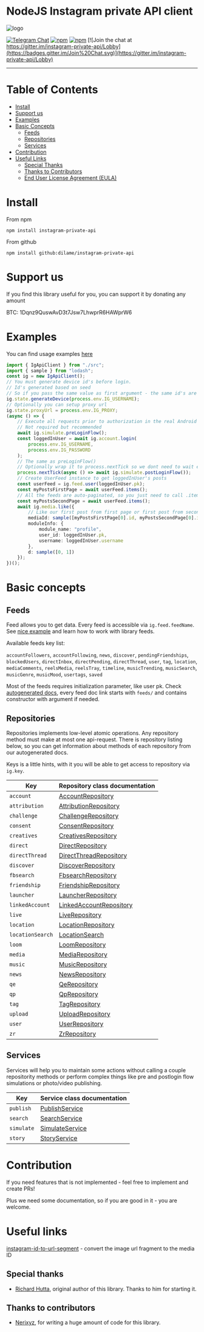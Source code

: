 # NodeJS Instagram private API client

[//]: # "Everything below is sample markdown to use to pull in workflowy stuff"

![logo](https://cloud.githubusercontent.com/assets/1809268/15931032/2792427e-2e56-11e6-831e-ffab238cc4a2.png)

[![Telegram Chat](https://img.shields.io/badge/telegram-join%20chat-informational.svg)](https://t.me/igpapi)
[![npm](https://img.shields.io/npm/dm/instagram-private-api.svg?maxAge=600)](https://www.npmjs.com/package/instagram-private-api)
[![npm](https://img.shields.io/npm/l/instagram-private-api.svg?maxAge=600)](https://github.com/huttarichard/instagram-private-api/blob/master/LICENSE)
[![Join the chat at https://gitter.im/instagram-private-api/Lobby](https://badges.gitter.im/Join%20Chat.svg)](https://gitter.im/instagram-private-api/Lobby)

---

# Table of Contents

- [Install](#install)
- [Support us](#support-us)
- [Examples](#examples)
- [Basic Concepts](#basic-concepts)
  - [Feeds](#feeds)
  - [Repositories](#repositories)
  - [Services](#services)
- [Contribution](#contribution)
- [Useful Links](#useful-links)
  - [Special Thanks](#special-thanks)
  - [Thanks to Contributors](#thanks-to-contributors)
  - [End User License Agreement (EULA)](#end-user-license-agreement-eula)

# Install

From npm

```
npm install instagram-private-api
```

From github

```
npm install github:dilame/instagram-private-api
```

# Support us

If you find this library useful for you, you can support it by donating any amount

BTC: 1Dqnz9QuswAvD3t7Jsw7LhwprR6HAWprW6

# Examples

You can find usage examples [here](examples)

```typescript
import { IgApiClient } from "./src";
import { sample } from "lodash";
const ig = new IgApiClient();
// You must generate device id's before login.
// Id's generated based on seed
// So if you pass the same value as first argument - the same id's are generated every time
ig.state.generateDevice(process.env.IG_USERNAME);
// Optionally you can setup proxy url
ig.state.proxyUrl = process.env.IG_PROXY;
(async () => {
	// Execute all requests prior to authorization in the real Android application
	// Not required but recommended
	await ig.simulate.preLoginFlow();
	const loggedInUser = await ig.account.login(
		process.env.IG_USERNAME,
		process.env.IG_PASSWORD
	);
	// The same as preLoginFlow()
	// Optionally wrap it to process.nextTick so we dont need to wait ending of this bunch of requests
	process.nextTick(async () => await ig.simulate.postLoginFlow());
	// Create UserFeed instance to get loggedInUser's posts
	const userFeed = ig.feed.user(loggedInUser.pk);
	const myPostsFirstPage = await userFeed.items();
	// All the feeds are auto-paginated, so you just need to call .items() sequentially to get next page
	const myPostsSecondPage = await userFeed.items();
	await ig.media.like({
		// Like our first post from first page or first post from second page randomly
		mediaId: sample([myPostsFirstPage[0].id, myPostsSecondPage[0].id]),
		moduleInfo: {
			module_name: "profile",
			user_id: loggedInUser.pk,
			username: loggedInUser.username
		},
		d: sample([0, 1])
	});
})();
```

# Basic concepts

## Feeds

Feed allows you to get data. Every feed is accessible via `ig.feed.feedName`. See [nice example](https://github.com/dilame/instagram-private-api/blob/master/examples/account-followers.feed.example.ts) and learn how to work with library feeds.

Available feeds key list:

`accountFollowers`, `accountFollowing`, `news`, `discover`, `pendingFriendships`, `blockedUsers`, `directInbox`, `directPending`, `directThread`, `user`, `tag`, `location`, `mediaComments`, `reelsMedia`, `reelsTray`, `timeline`, `musicTrending`, `musicSearch`, `musicGenre`, `musicMood`, `usertags`, `saved`

Most of the feeds requires initialization parameter, like user pk. Check [autogenerated docs](https://github.com/dilame/instagram-private-api/tree/master/docs), every feed doc link starts with `feeds/` and contains constructor with argument if needed.

## Repositories

Repositories implements low-level atomic operations. Any repository method must make at most one api-request. There is repository listing below, so you can get information about methods of each repository from our autogenerated docs.

Keys is a little hints, with it you will be able to get access to repository via `ig.key`.

| Key              | Repository class documentation                                                                                                                                          |
| ---------------- | ----------------------------------------------------------------------------------------------------------------------------------------------------------------------- |
| `account`        | [AccountRepository](https://github.com/dilame/instagram-private-api/blob/master/docs/classes/_repositories_account_repository_.accountrepository.md)                    |
| `attribution`    | [AttributionRepository](https://github.com/dilame/instagram-private-api/blob/master/docs/classes/_repositories_attribution_repository_.attributionrepository.md)        |
| `challenge`      | [ChallengeRepository](https://github.com/dilame/instagram-private-api/blob/master/docs/classes/_repositories_challenge_repository_.challengerepository.md)              |
| `consent`        | [ConsentRepository](https://github.com/dilame/instagram-private-api/blob/master/docs/classes/_repositories_consent_repository_.consentrepository.md)                    |
| `creatives`      | [CreativesRepository](https://github.com/dilame/instagram-private-api/blob/master/docs/classes/_repositories_creatives_repository_.creativesrepository.md)              |
| `direct`         | [DirectRepository](https://github.com/dilame/instagram-private-api/blob/master/docs/classes/_repositories_direct_repository_.directrepository.md)                       |
| `directThread`   | [DirectThreadRepository](https://github.com/dilame/instagram-private-api/blob/master/docs/classes/_repositories_direct_thread_repository_.directthreadrepository.md)    |
| `discover`       | [DiscoverRepository](https://github.com/dilame/instagram-private-api/blob/master/docs/classes/_repositories_discover_repository_.discoverrepository.md)                 |
| `fbsearch`       | [FbsearchRepository](https://github.com/dilame/instagram-private-api/blob/master/docs/classes/_repositories_fbsearch_repository_.fbsearchrepository.md)                 |
| `friendship`     | [FriendshipRepository](https://github.com/dilame/instagram-private-api/blob/master/docs/classes/_repositories_friendship_repository_.friendshiprepository.md)           |
| `launcher`       | [LauncherRepository](https://github.com/dilame/instagram-private-api/blob/master/docs/classes/_repositories_launcher_repository_.launcherrepository.md)                 |
| `linkedAccount`  | [LinkedAccountRepository](https://github.com/dilame/instagram-private-api/blob/master/docs/classes/_repositories_linked_account_repository_.linkedaccountrepository.md) |
| `live`           | [LiveRepository](https://github.com/dilame/instagram-private-api/blob/master/docs/classes/_repositories_live_repository_.liverepository.md)                             |
| `location`       | [LocationRepository](https://github.com/dilame/instagram-private-api/blob/master/docs/classes/_repositories_location_repository_.locationrepository.md)                 |
| `locationSearch` | [LocationSearch](https://github.com/dilame/instagram-private-api/blob/master/docs/classes/_repositories_location_search_repository_.locationsearch.md)                  |
| `loom`           | [LoomRepository](https://github.com/dilame/instagram-private-api/blob/master/docs/classes/_repositories_loom_repository_.loomrepository.md)                             |
| `media`          | [MediaRepository](https://github.com/dilame/instagram-private-api/blob/master/docs/classes/_repositories_media_repository_.mediarepository.md)                          |
| `music`          | [MusicRepository](https://github.com/dilame/instagram-private-api/blob/master/docs/classes/_repositories_music_repository_.musicrepository.md)                          |
| `news`           | [NewsRepository](https://github.com/dilame/instagram-private-api/blob/master/docs/classes/_repositories_news_repository_.newsrepository.md)                             |
| `qe`             | [QeRepository](https://github.com/dilame/instagram-private-api/blob/master/docs/classes/_repositories_qe_repository_.qerepository.md)                                   |
| `qp`             | [QpRepository](https://github.com/dilame/instagram-private-api/blob/master/docs/classes/_repositories_qp_repository_.qprepository.md)                                   |
| `tag`            | [TagRepository](https://github.com/dilame/instagram-private-api/blob/master/docs/classes/_repositories_tag_repository_.tagrepository.md)                                |
| `upload`         | [UploadRepository](https://github.com/dilame/instagram-private-api/blob/master/docs/classes/_repositories_upload_repository_.uploadrepository.md)                       |
| `user`           | [UserRepository](https://github.com/dilame/instagram-private-api/blob/master/docs/classes/_repositories_user_repository_.userrepository.md)                             |
| `zr`             | [ZrRepository](https://github.com/dilame/instagram-private-api/blob/master/docs/classes/_repositories_zr_repository_.zrrepository.md)                                   |

## Services

Services will help you to maintain some actions without calling a couple repositority methods or perform complex things like pre and postlogin flow simulations or photo/video publishing.

| Key        | Service class documentation                                                                                                                |
| ---------- | ------------------------------------------------------------------------------------------------------------------------------------------ |
| `publish`  | [PublishService](https://github.com/dilame/instagram-private-api/blob/master/docs/classes/_services_publish_service_.publishservice.md)    |
| `search`   | [SearchService](https://github.com/dilame/instagram-private-api/blob/master/docs/classes/_services_search_service_.searchservice.md)       |
| `simulate` | [SimulateService](https://github.com/dilame/instagram-private-api/blob/master/docs/classes/_services_simulate_service_.simulateservice.md) |
| `story`    | [StoryService](https://github.com/dilame/instagram-private-api/blob/master/docs/classes/_services_story_service_.storyservice.md)          |

# Contribution

If you need features that is not implemented - feel free to implement and create PRs!

Plus we need some documentation, so if you are good in it - you are welcome.

# Useful links

[instagram-id-to-url-segment](https://www.npmjs.com/package/instagram-id-to-url-segment) - convert the image url fragment to the media ID

## Special thanks

- [Richard Hutta](https://github.com/huttarichard), original author of this library. Thanks to him for starting it.

## Thanks to contributors

- [Nerixyz](https://github.com/Nerixyz), for writing a huge amount of code for this library.
